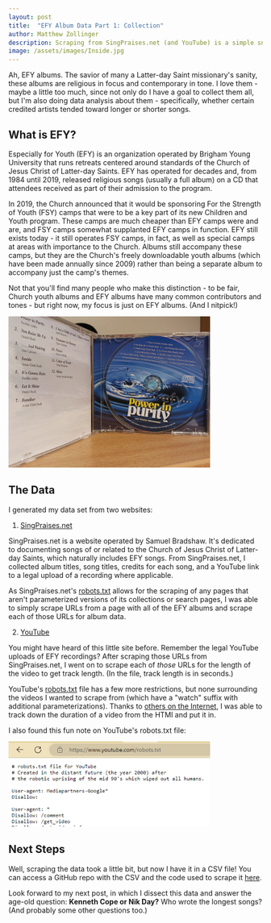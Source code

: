 ```yaml
---
layout: post
title:  "EFY Album Data Part 1: Collection"
author: Matthew Zollinger
description: Scraping from SingPraises.net (and YouTube) is a simple snap!
image: /assets/images/Inside.jpg
---
```


Ah, EFY albums. The savior of many a Latter-day Saint missionary's sanity, these albums are religious in focus and contemporary in tone. I love them - maybe a little too much, since not only do I have a goal to collect them all, but I'm also doing data analysis about them - specifically, whether certain credited artists tended toward longer or shorter songs.

## What is EFY?

Especially for Youth (EFY) is an organization operated by Brigham Young University that runs retreats centered around standards of the Church of Jesus Christ of Latter-day Saints. EFY has operated for decades and, from 1984 until 2019, released religious songs (usually a full album) on a CD that attendees received as part of their admission to the program.

In 2019, the Church announced that it would be sponsoring For the Strength of Youth (FSY) camps that were to be a key part of its new Children and Youth program. These camps are much cheaper than EFY camps were and are, and FSY camps somewhat supplanted EFY camps in function. EFY still exists today - it still operates FSY camps, in fact, as well as special camps at areas with importance to the Church. Albums still accompany these camps, but they are the Church's freely downloadable youth albums (which have been made annually since 2009) rather than being a separate album to accompany just the camp's themes.

Not that you'll find many people who make this distinction - to be fair, Church youth albums and EFY albums have many common contributors and tones - but right now, my focus is just on EFY albums. (And I nitpick!)

<img src ="https://raw.githubusercontent.com/MatthewZollinger/my386blog/main/assets/images/efy2007.jpg" alt = "An image of an EFY album, Power in Purity: EFY 2007. Also the entirety of my collection." style="width:400px;"/>

## The Data

I generated my data set from two websites:

1. [SingPraises.net](singpraises.net)

SingPraises.net is a website operated by Samuel Bradshaw. It's dedicated to documenting songs of or related to the Church of Jesus Christ of Latter-day Saints, which naturally includes EFY songs. From SingPraises.net, I collected album titles, song titles, credits for each song, and a YouTube link to a legal upload of a recording where applicable.

As SingPraises.net's [robots.txt](https://singpraises.net/robots.txt) allows for the scraping of any pages that aren't parameterized versions of its collections or search pages, I was able to simply scrape URLs from a page with all of the EFY albums and scrape each of those URLs for album data.

2. [YouTube](youtube.com)

You might have heard of this little site before. Remember the legal YouTube uploads of EFY recordings? After scraping those URLs from SingPraises.net, I went on to scrape each of *those* URLs for the length of the video to get track length. (In the file, track length is in seconds.)

YouTube's [robots.txt](https://www.youtube.com/robots.txt) file has a few more restrictions, but none surrounding the videos I wanted to scrape from (which have a "watch" suffix with additional parameterizations). Thanks to [others on the Internet](https://stackoverflow.com/questions/33698776/how-can-i-get-the-duration-of-youtube-video-with-python), I was able to track down the duration of a video from the HTMl and put it in.

I also found this fun note on YouTube's robots.txt file:

<img src ="https://raw.githubusercontent.com/MatthewZollinger/my386blog/main/assets/images/YouTube.png" alt = "A screenshot of Microsoft Edge on a Windows computer open to youtube.com/robots.txt. The text says 'Created in the distant future (the year 2000) after the robotic uprising of the mid 90's which wiped out all humans.' YouTube wasn't even around in the 90s, right?" style="width:400px;"/>

## Next Steps

Well, scraping the data took a little bit, but now I have it in a CSV file! You can access a GitHub repo with the CSV and the code used to scrape it [here](https://github.com/MatthewZollinger/EFY-Album-Data).

Look forward to my next post, in which I dissect this data and answer the age-old question: **Kenneth Cope or Nik Day?** Who wrote the longest songs? (And probably some other questions too.)